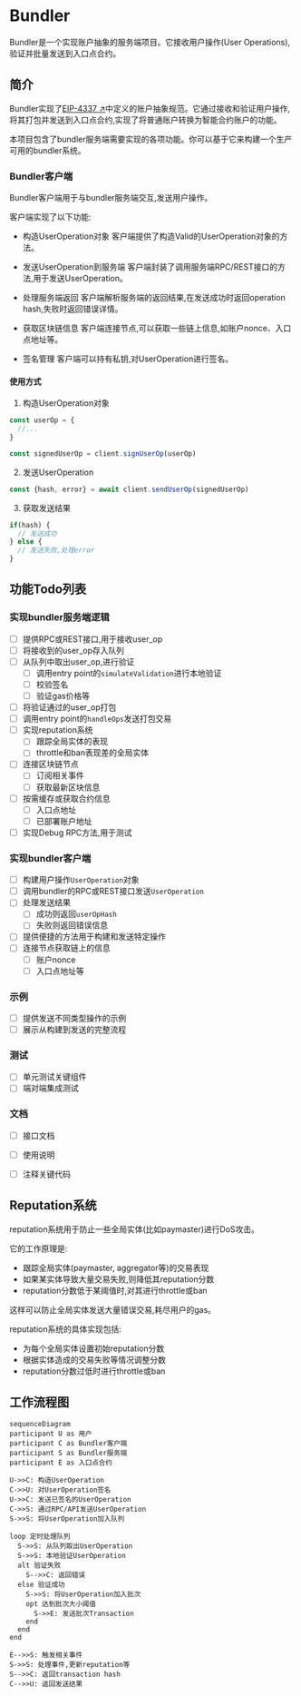 # Bundler

Bundler是一个实现账户抽象的服务端项目。它接收用户操作(User Operations),验证并批量发送到入口点合约。

## 简介

Bundler实现了[EIP-4337 ↗](https://eips.ethereum.org/EIPS/eip-4337)中定义的账户抽象规范。它通过接收和验证用户操作,将其打包并发送到入口点合约,实现了将普通账户转换为智能合约账户的功能。

本项目包含了bundler服务端需要实现的各项功能。你可以基于它来构建一个生产可用的bundler系统。

### Bundler客户端

Bundler客户端用于与bundler服务端交互,发送用户操作。

客户端实现了以下功能:

- 构造UserOperation对象
  客户端提供了构造Valid的UserOperation对象的方法。

- 发送UserOperation到服务端
  客户端封装了调用服务端RPC/REST接口的方法,用于发送UserOperation。

- 处理服务端返回
  客户端解析服务端的返回结果,在发送成功时返回operation hash,失败时返回错误详情。

- 获取区块链信息
  客户端连接节点,可以获取一些链上信息,如账户nonce、入口点地址等。

- 签名管理
  客户端可以持有私钥,对UserOperation进行签名。

#### 使用方式

1. 构造UserOperation对象

```js
const userOp = {
  //...
}

const signedUserOp = client.signUserOp(userOp)
```

2. 发送UserOperation

```js
const {hash, error} = await client.sendUserOp(signedUserOp)
```

3. 获取发送结果

```js
if(hash) {
  // 发送成功
} else {
  // 发送失败,处理error
}
```

## 功能Todo列表

### 实现bundler服务端逻辑

- [ ] 提供RPC或REST接口,用于接收user_op
- [ ] 将接收到的user_op存入队列
- [ ] 从队列中取出user_op,进行验证
  - [ ] 调用entry point的`simulateValidation`进行本地验证
  - [ ] 校验签名
  - [ ] 验证gas价格等
- [ ] 将验证通过的user_op打包
- [ ] 调用entry point的`handleOps`发送打包交易
- [ ] 实现reputation系统
  - [ ] 跟踪全局实体的表现
  - [ ] throttle和ban表现差的全局实体
- [ ] 连接区块链节点
  - [ ] 订阅相关事件
  - [ ] 获取最新区块信息
- [ ] 按需缓存或获取合约信息
  - [ ] 入口点地址
  - [ ] 已部署账户地址
- [ ] 实现Debug RPC方法,用于测试

### 实现bundler客户端

- [ ] 构建用户操作`UserOperation`对象
- [ ] 调用bundler的RPC或REST接口发送`UserOperation`
- [ ] 处理发送结果
  - [ ] 成功则返回`userOpHash`
  - [ ] 失败则返回错误信息
- [ ] 提供便捷的方法用于构建和发送特定操作
- [ ] 连接节点获取链上的信息
  - [ ] 账户nonce
  - [ ] 入口点地址等

### 示例

- [ ] 提供发送不同类型操作的示例
- [ ] 展示从构建到发送的完整流程

### 测试

- [ ] 单元测试关键组件
- [ ] 端对端集成测试

### 文档

- [ ] 接口文档
- [ ] 使用说明
- [ ] 注释关键代码


## Reputation系统

reputation系统用于防止一些全局实体(比如paymaster)进行DoS攻击。

它的工作原理是:

- 跟踪全局实体(paymaster, aggregator等)的交易表现
- 如果某实体导致大量交易失败,则降低其reputation分数
- reputation分数低于某阈值时,对其进行throttle或ban

这样可以防止全局实体发送大量错误交易,耗尽用户的gas。

reputation系统的具体实现包括:

- 为每个全局实体设置初始reputation分数
- 根据实体造成的交易失败等情况调整分数
- reputation分数过低时进行throttle或ban

## 工作流程图

```mermaid
sequenceDiagram
participant U as 用户
participant C as Bundler客户端
participant S as Bundler服务端
participant E as 入口点合约

U->>C: 构造UserOperation
C->>U: 对UserOperation签名
U->>C: 发送已签名的UserOperation
C->>S: 通过RPC/API发送UserOperation
S->>S: 将UserOperation加入队列

loop 定时处理队列
  S->>S: 从队列取出UserOperation
  S->>S: 本地验证UserOperation
  alt 验证失败
    S-->>C: 返回错误
  else 验证成功
    S->>S: 将UserOperation加入批次
    opt 达到批次大小阈值
      S->>E: 发送批次Transaction
    end
  end
end

E-->>S: 触发相关事件
S->>S: 处理事件,更新reputation等
S-->>C: 返回transaction hash
C-->>U: 返回发送结果
```
